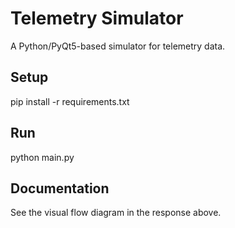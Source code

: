 # Telemetry Simulator

A Python/PyQt5-based simulator for telemetry data.

## Setup
pip install -r requirements.txt

## Run
python main.py

## Documentation
See the visual flow diagram in the response above.